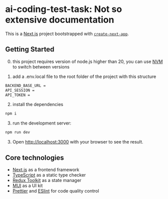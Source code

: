 # ai-coding-test-task: Not so extensive documentation

This is a [Next.js](https://nextjs.org/) project bootstrapped with [`create-next-app`](https://github.com/vercel/next.js/tree/canary/packages/create-next-app).

## Getting Started

0. this project requires version of node.js higher than 20, you can use [NVM](https://github.com/nvm-sh/nvm) to switch between versions

1. add a .env.local file to the root folder of the project with this structure

```bash
BACKEND_BASE_URL =
API_SESSION =
API_TOKEN =
```

2. install the dependencies

```bash
npm i
```

3. run the development server:

```bash
npm run dev
```

3. Open [http://localhost:3000](http://localhost:3000) with your browser to see the result.

## Core technologies

- [Next.js](https://nextjs.org) as a frontend framework
- [TypeScript](https://www.typescriptlang.org/docs/handbook/typescript-from-scratch.html) as a static type checker
- [Redux Toolkit](https://redux-toolkit.js.org) as a state manager
- [MUI](https://mui.com) as a UI kit
- [Prettier](https://prettier.io) and [ESlint](https://eslint.org) for code quality control
